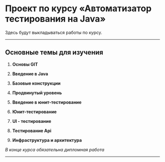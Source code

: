 # Проект по курсу «Автоматизатор тестирования на Java»

Здесь будут выкладываться работы по курсу.

----

## Основные темы для изучения 
1. **Основы GIT**

2. **Введение в Java**

3. **Базовые конструкции**

4. **Продвинутый уровень**

5. **Введение в юнит-тестирование**

6. **Юнит-тестирование**

7. **UI - тестирование**

8. **Тестирование Api**

9. **Инфраструктура и архитектура**


*В конце курса обязательна дипломная работа*

----


